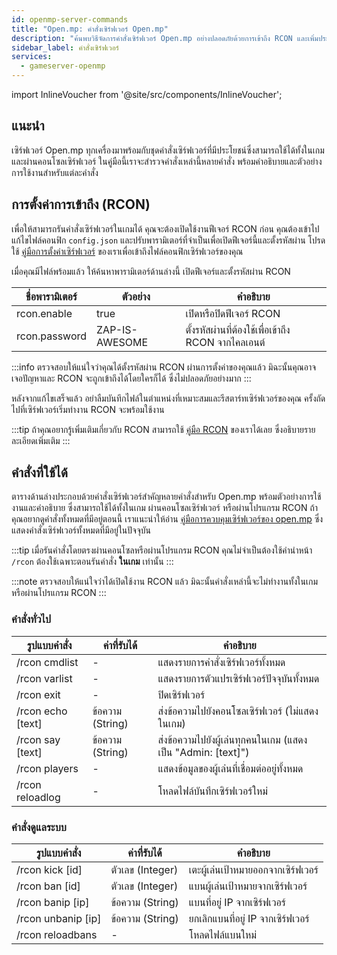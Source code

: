 ```yaml
---
id: openmp-server-commands
title: "Open.mp: คำสั่งเซิร์ฟเวอร์ Open.mp"
description: "ค้นพบวิธีจัดการคำสั่งเซิร์ฟเวอร์ Open.mp อย่างปลอดภัยด้วยการเข้าถึง RCON และเพิ่มประสิทธิภาพการควบคุมเซิร์ฟเวอร์ของคุณ → เรียนรู้เพิ่มเติมตอนนี้"
sidebar_label: คำสั่งเซิร์ฟเวอร์
services:
  - gameserver-openmp
---
```


import InlineVoucher from '@site/src/components/InlineVoucher';

## แนะนำ

เซิร์ฟเวอร์ Open.mp ทุกเครื่องมาพร้อมกับชุดคำสั่งเซิร์ฟเวอร์ที่มีประโยชน์ซึ่งสามารถใช้ได้ทั้งในเกมและผ่านคอนโซลเซิร์ฟเวอร์ ในคู่มือนี้เราจะสำรวจคำสั่งเหล่านี้หลายคำสั่ง พร้อมคำอธิบายและตัวอย่างการใช้งานสำหรับแต่ละคำสั่ง

<InlineVoucher />

## การตั้งค่าการเข้าถึง (RCON)

เพื่อให้สามารถรันคำสั่งเซิร์ฟเวอร์ในเกมได้ คุณจะต้องเปิดใช้งานฟีเจอร์ RCON ก่อน คุณต้องเข้าไปแก้ไขไฟล์คอนฟิก `config.json` และปรับพารามิเตอร์ที่จำเป็นเพื่อเปิดฟีเจอร์นี้และตั้งรหัสผ่าน โปรดใช้ [คู่มือการตั้งค่าเซิร์ฟเวอร์](openmp-configuration.md) ของเราเพื่อเข้าถึงไฟล์คอนฟิกเซิร์ฟเวอร์ของคุณ

เมื่อคุณมีไฟล์พร้อมแล้ว ให้ค้นหาพารามิเตอร์ด้านล่างนี้ เปิดฟีเจอร์และตั้งรหัสผ่าน RCON

| ชื่อพารามิเตอร์              | ตัวอย่าง                              | คำอธิบาย                                                                                     |
| ------------------------------ | --------------------------------------- | ----------------------------------------------------------------------------------------------- | 
| rcon.enable                    | true                                    | เปิดหรือปิดฟีเจอร์ RCON                                                                       |
| rcon.password                  | ZAP-IS-AWESOME                          | ตั้งรหัสผ่านที่ต้องใช้เพื่อเข้าถึง RCON จากไคลเอนต์                                         |

:::info
ตรวจสอบให้แน่ใจว่าคุณได้ตั้งรหัสผ่าน RCON ผ่านการตั้งค่าของคุณแล้ว มิฉะนั้นคุณอาจเจอปัญหาและ RCON จะถูกเข้าถึงได้โดยใครก็ได้ ซึ่งไม่ปลอดภัยอย่างมาก
:::

หลังจากแก้ไขเสร็จแล้ว อย่าลืมบันทึกไฟล์ในตำแหน่งที่เหมาะสมและรีสตาร์ทเซิร์ฟเวอร์ของคุณ ครั้งถัดไปที่เซิร์ฟเวอร์เริ่มทำงาน RCON จะพร้อมใช้งาน

:::tip
ถ้าคุณอยากรู้เพิ่มเติมเกี่ยวกับ RCON สามารถใช้ [คู่มือ RCON](openmp-rcon.md) ของเราได้เลย ซึ่งอธิบายรายละเอียดเพิ่มเติม
:::

## คำสั่งที่ใช้ได้

ตารางด้านล่างประกอบด้วยคำสั่งเซิร์ฟเวอร์สำคัญหลายคำสั่งสำหรับ Open.mp พร้อมตัวอย่างการใช้งานและคำอธิบาย ซึ่งสามารถใช้ได้ทั้งในเกม ผ่านคอนโซลเซิร์ฟเวอร์ หรือผ่านโปรแกรม RCON ถ้าคุณอยากดูคำสั่งทั้งหมดที่มีอยู่ตอนนี้ เราแนะนำให้อ่าน [คู่มือการควบคุมเซิร์ฟเวอร์ของ open.mp](https://www.open.mp/docs/server/ControllingServer) ซึ่งแสดงคำสั่งเซิร์ฟเวอร์ทั้งหมดที่มีอยู่ในปัจจุบัน

:::tip
เมื่อรันคำสั่งโดยตรงผ่านคอนโซลหรือผ่านโปรแกรม RCON คุณไม่จำเป็นต้องใช้คำนำหน้า `/rcon` ต้องใช้เฉพาะตอนรันคำสั่ง **ในเกม** เท่านั้น
:::

:::note
ตรวจสอบให้แน่ใจว่าได้เปิดใช้งาน RCON แล้ว มิฉะนั้นคำสั่งเหล่านี้จะไม่ทำงานทั้งในเกมหรือผ่านโปรแกรม RCON
:::

### คำสั่งทั่วไป

| รูปแบบคำสั่ง                 | ค่าที่รับได้      | คำอธิบาย                                                          | 
| ------------------------------ | ---------------- | -------------------------------------------------------------------- | 
| /rcon cmdlist                  | -                | แสดงรายการคำสั่งเซิร์ฟเวอร์ทั้งหมด                                | 
| /rcon varlist                  | -                | แสดงรายการตัวแปรเซิร์ฟเวอร์ปัจจุบันทั้งหมด                       | 
| /rcon exit                     | -                | ปิดเซิร์ฟเวอร์                                                    | 
| /rcon echo [text]              | ข้อความ (String) | ส่งข้อความไปยังคอนโซลเซิร์ฟเวอร์ (ไม่แสดงในเกม)                 | 
| /rcon say [text]               | ข้อความ (String) | ส่งข้อความไปยังผู้เล่นทุกคนในเกม (แสดงเป็น "Admin: [text]")      | 
| /rcon players                  | -                | แสดงข้อมูลของผู้เล่นที่เชื่อมต่ออยู่ทั้งหมด                        |
| /rcon reloadlog                | -                | โหลดไฟล์บันทึกเซิร์ฟเวอร์ใหม่                                    |

### คำสั่งดูแลระบบ

| รูปแบบคำสั่ง                 | ค่าที่รับได้      | คำอธิบาย                                                          | 
| ------------------------------ | ---------------- | -------------------------------------------------------------------- | 
| /rcon kick [id]                | ตัวเลข (Integer) | เตะผู้เล่นเป้าหมายออกจากเซิร์ฟเวอร์                              | 
| /rcon ban [id]                 | ตัวเลข (Integer) | แบนผู้เล่นเป้าหมายจากเซิร์ฟเวอร์                                 | 
| /rcon banip [ip]               | ข้อความ (String) | แบนที่อยู่ IP จากเซิร์ฟเวอร์                                      | 
| /rcon unbanip [ip]             | ข้อความ (String) | ยกเลิกแบนที่อยู่ IP จากเซิร์ฟเวอร์                                | 
| /rcon reloadbans               | -                | โหลดไฟล์แบนใหม่                                                   |

<InlineVoucher />